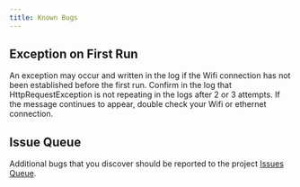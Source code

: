 ```yaml
---
title: Known Bugs
---
```


## Exception on First Run

An exception may occur and written in the log if the Wifi connection has not been established before the first run. 
Confirm in the log that HttpRequestException is not repeating in the logs after 2 or 3 attempts. If the 
message continues to appear, double check your Wifi or ethernet connection.

## Issue Queue

Additional bugs that you discover should be reported to the project
[Issues Queue](https://github.com/almostengr/falconpitwitter/issues).
